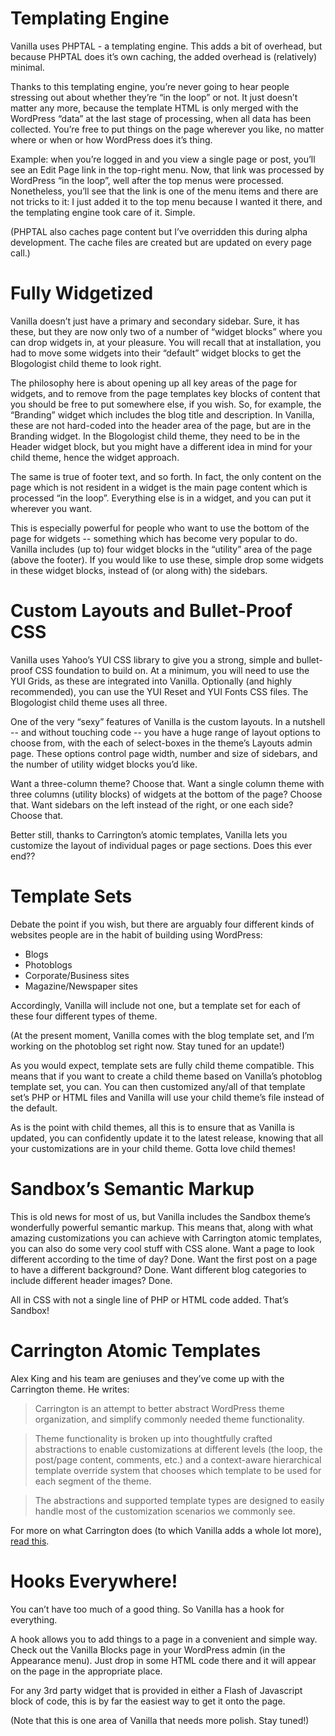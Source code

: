 # Templating Engine #

Vanilla uses PHPTAL - a templating engine. This adds a bit of overhead, but because PHPTAL does it’s own caching, the added overhead is (relatively) minimal.

Thanks to this templating engine, you’re never going to hear people stressing out about whether they’re “in the loop” or not. It just doesn’t matter any more, because the template HTML is only merged with the WordPress “data” at the last stage of processing, when all data has been collected. You’re free to put things on the page wherever you like, no matter where or when or how WordPress does it’s thing.

Example: when you’re logged in and you view a single page or post, you’ll see an Edit Page link in the top-right menu. Now, that link was processed by WordPress “in the loop”, well after the top menus were processed. Nonetheless, you’ll see that the link is one of the menu items and there are not tricks to it: I just added it to the top menu because I wanted it there, and the templating engine took care of it. Simple.

(PHPTAL also caches page content but I’ve overridden this during alpha development. The cache files are created but are updated on every page call.)

# Fully Widgetized #

Vanilla doesn’t just have a primary and secondary sidebar. Sure, it has these, but they are now only two of a number of “widget blocks” where you can drop widgets in, at your pleasure. You will recall that at installation, you had to move some widgets into their “default” widget blocks to get the Blogologist child theme to look right.

The philosophy here is about opening up all key areas of the page for widgets, and to remove from the page templates key blocks of content that you should be free to put somewhere else, if you wish. So, for example, the “Branding” widget which includes the blog title and description. In Vanilla, these are not hard-coded into the header area of the page, but are in the Branding widget. In the Blogologist child theme, they need to be in the Header widget block, but you might have a different idea in mind for your child theme, hence the widget approach.

The same is true of footer text, and so forth. In fact, the only content on the page which is not resident in a widget is the main page content which is processed “in the loop”. Everything else is in a widget, and you can put it wherever you want.

This is especially powerful for people who want to use the bottom of the page for widgets -- something which has become very popular to do. Vanilla includes (up to) four widget blocks in the “utility” area of the page (above the footer). If you would like to use these, simple drop some widgets in these widget blocks, instead of (or along with) the sidebars.

# Custom Layouts and Bullet-Proof CSS #

Vanilla uses Yahoo’s YUI CSS library to give you a strong, simple and bullet-proof CSS foundation to build on. At a minimum, you will need to use the YUI Grids, as these are integrated into Vanilla. Optionally (and highly recommended), you can use the YUI Reset and YUI Fonts CSS files. The Blogologist child theme uses all three.

One of the very “sexy” features of Vanilla is the custom layouts. In a nutshell -- and without touching code -- you have a huge range of layout options to choose from, with the each of select-boxes in the theme’s Layouts admin page. These options control page width, number and size of sidebars, and the number of utility widget blocks you’d like.

Want a three-column theme? Choose that. Want a single column theme with three columns (utility blocks) of widgets at the bottom of the page? Choose that. Want sidebars on the left instead of the right, or one each side? Choose that.

Better still, thanks to Carrington’s atomic templates, Vanilla lets you customize the layout of individual pages or page sections. Does this ever end??

# Template Sets #

Debate the point if you wish, but there are arguably four different kinds of websites people are in the habit of building using WordPress:

  * Blogs
  * Photoblogs
  * Corporate/Business sites
  * Magazine/Newspaper sites

Accordingly, Vanilla will include not one, but a template set for each of these four different types of theme.

(At the present moment, Vanilla comes with the blog template set, and I’m working on the photoblog set right now. Stay tuned for an update!)

As you would expect, template sets are fully child theme compatible. This means that if you want to create a child theme based on Vanilla’s photoblog template set, you can. You can then customized any/all of that template set’s PHP or HTML files and Vanilla will use your child theme’s file instead of the default.

As is the point with child themes, all this is to ensure that as Vanilla is updated, you can confidently update it to the latest release, knowing that all your customizations are in your child theme. Gotta love child themes!

# Sandbox’s Semantic Markup #

This is old news for most of us, but Vanilla includes the Sandbox theme’s wonderfully powerful semantic markup. This means that, along with what amazing customizations you can achieve with Carrington atomic templates, you can also do some very cool stuff with CSS alone. Want a page to look different according to the time of day? Done. Want the first post on a page to have a different background? Done. Want different blog categories to include different header images? Done.

All in CSS with not a single line of PHP or HTML code added. That’s Sandbox!

# Carrington Atomic Templates #

Alex King and his team are geniuses and they’ve come up with the Carrington theme. He writes:

> Carrington is an attempt to better abstract WordPress theme organization, and simplify commonly needed theme functionality.

> Theme functionality is broken up into thoughtfully crafted abstractions to enable customizations at different levels (the loop, the post/page content, comments, etc.) and a context-aware hierarchical template override system that chooses which template to be used for each segment of the theme.

> The abstractions and supported template types are designed to easily handle most of the customization scenarios we commonly see.

For more on what Carrington does (to which Vanilla adds a whole lot more), [read this](http://crowdfavorite.com/wordpress/carrington/readme/).

# Hooks Everywhere! #

You can’t have too much of a good thing. So Vanilla has a hook for everything.

A hook allows you to add things to a page in a convenient and simple way. Check out the Vanilla Blocks page in your WordPress admin (in the Appearance menu). Just drop in some HTML code there and it will appear on the page in the appropriate place.

For any 3rd party widget that is provided in either a Flash of Javascript block of code, this is by far the easiest way to get it onto the page.

(Note that this is one area of Vanilla that needs more polish. Stay tuned!)